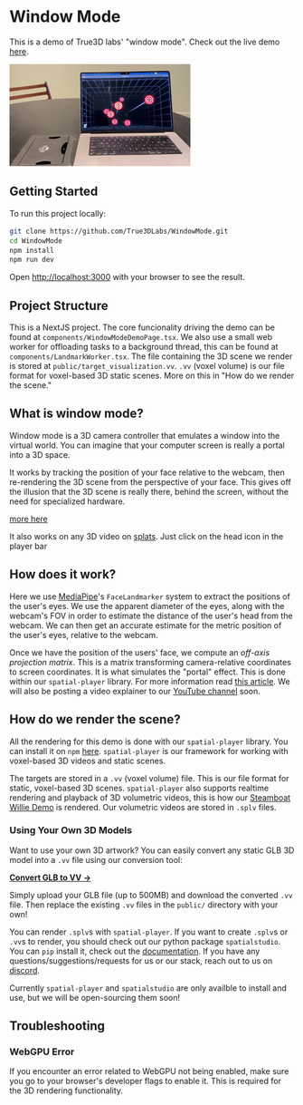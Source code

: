 # Window Mode
This is a demo of True3D labs' "window mode". Check out the live demo [here](https://lab.true3d.com/targets). 

![Demo](demo.gif)

## Getting Started

To run this project locally:

```bash
git clone https://github.com/True3DLabs/WindowMode.git
cd WindowMode
npm install
npm run dev
```

Open [http://localhost:3000](http://localhost:3000) with your browser to see the result.

## Project Structure

This is a NextJS project. The core funcionality driving the demo can be found at `components/WindowModeDemoPage.tsx`. We also use a small web worker for offloading tasks to a background thread, this can be found at `components/LandmarkWorker.tsx`. The file containing the 3D scene we render is stored at `public/target_visualization.vv`. `.vv` (voxel volume) is our file format for voxel-based 3D static scenes. More on this in "How do we render the scene."

## What is window mode?
Window mode is a 3D camera controller that emulates a window into the virtual world. You can imagine that your computer screen is really a portal into a 3D space.

It works by tracking the position of your face relative to the webcam, then re-rendering the 3D scene from the perspective of your face. This gives off the illusion that the 3D scene is really there, behind the screen, without the need for specialized hardware.

[more here](https://x.com/DannyHabibs/status/1973418113996861481)

It also works on any 3D video on [splats](https://www.splats.com/). Just click on the head icon in the player bar

## How does it work?
Here we use [MediaPipe](https://www.npmjs.com/package/@mediapipe/tasks-vision)'s `FaceLandmarker` system to extract the positions of the user's eyes. We use the apparent diameter of the eyes, along with the webcam's FOV in order to estimate the distance of the user's head from the webcam. We can then get an accurate estimate for the metric position of the user's eyes, relative to the webcam. 

Once we have the position of the users' face, we compute an *off-axis projection matrix*. This is a matrix transforming camera-relative coordinates to screen coordinates. It is what simulates the "portal" effect. This is done within our `spatial-player` library. For more information read [this article](https://en.wikibooks.org/wiki/Cg_Programming/Unity/Projection_for_Virtual_Reality). We will also be posting a video explainer to our [YouTube channel](https://www.youtube.com/@true3dlabs) soon.

## How do we render the scene?
All the rendering for this demo is done with our `spatial-player` library. You can install it on `npm` [here](https://www.npmjs.com/package/spatial-player). `spatial-player` is our framework for working with voxel-based 3D videos and static scenes. 

The targets are stored in a `.vv` (voxel volume) file. This is our file format for static, voxel-based 3D scenes. `spatial-player` also supports realtime rendering and playback of 3D volumetric videos, this is how our [Steamboat Willie Demo](https://www.splats.com/watch/702?window_mode=true&start_time=21) is rendered. Our volumetric videos are stored in `.splv` files.

### Using Your Own 3D Models

Want to use your own 3D artwork? You can easily convert any static GLB 3D model into a `.vv` file using our conversion tool:

**[Convert GLB to VV →](https://www.splats.com/tools/voxelize)**

Simply upload your GLB file (up to 500MB) and download the converted `.vv` file. Then replace the existing `.vv` files in the `public/` directory with your own!



You can render `.splv`s with `spatial-player`. If you want to create `.splv`s or `.vv`s to render, you should check out our python package `spatialstudio`. You can `pip` install it, check out the [documentation](https://pypi.org/project/spatialstudio/). If you have any questions/suggestions/requests for us or our stack, reach out to us on [discord](https://discord.gg/seBPMUGnhR).

Currently `spatial-player` and `spatialstudio` are only availble to install and use, but we will be open-sourcing them soon!

## Troubleshooting

### WebGPU Error
If you encounter an error related to WebGPU not being enabled, make sure you go to your browser's developer flags to enable it. This is required for the 3D rendering functionality.
